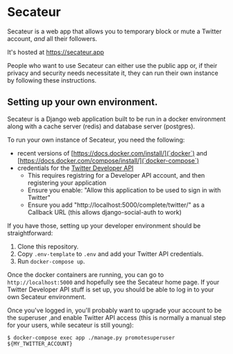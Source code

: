 # Secateur

Secateur is a web app that allows you to temporary block or mute a Twitter account, *and* all their followers.

It's hosted at https://secateur.app

People who want to use Secateur can either use the public app or, if their privacy and security needs necessitate it, they can run their own instance by following these instructions.

## Setting up your own environment.

Secateur is a Django web application built to be run in a docker environment along with a cache server (redis) and database server (postgres).

To run your own instance of Secateur, you need the following:

- recent versions of [https://docs.docker.com/install/](`docker`) and [https://docs.docker.com/compose/install/](`docker-compose`)
- credentials for the [Twitter Developer API](https://developer.twitter.com/)
   * This requires registring for a Developer API account, and then registering your application
   * Ensure you enable: "Allow this application to be used to sign in with Twitter"
   * Ensure you add "http://localhost:5000/complete/twitter/" as a Callback URL (this allows django-social-auth to work)

If you have those, setting up your developer environment should be straightforward:

1. Clone this repository.
2. Copy `.env-template` to `.env` and add your Twitter API credentials.
3. Run `docker-compose up`.

Once the docker containers are running, you can go to `http://localhost:5000` and hopefully see the Secateur home page. If your Twitter Developer API stuff is set up, you should be able to log in to your own Secateur environment.

Once you've logged in, you'll probably want to upgrade your account to be the superuser ,and enable Twitter API access (this is normally a manual step for your users, while secateur is still young):

```
$ docker-compose exec app ./manage.py promotesuperuser ${MY_TWITTER_ACCOUNT}
```
